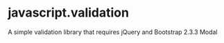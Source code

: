 javascript.validation
=====================

A simple validation library that requires jQuery and Bootstrap 2.3.3 Modal
